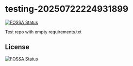 # testing-20250722224931899
[![FOSSA Status](https://app.fossa.com/api/projects/git%2Bgithub.com%2Fkirogum%2Ftesting-20250722224931899.svg?type=shield)](https://app.fossa.com/projects/git%2Bgithub.com%2Fkirogum%2Ftesting-20250722224931899?ref=badge_shield)

Test repo with empty requirements.txt


## License
[![FOSSA Status](https://app.fossa.com/api/projects/git%2Bgithub.com%2Fkirogum%2Ftesting-20250722224931899.svg?type=large)](https://app.fossa.com/projects/git%2Bgithub.com%2Fkirogum%2Ftesting-20250722224931899?ref=badge_large)